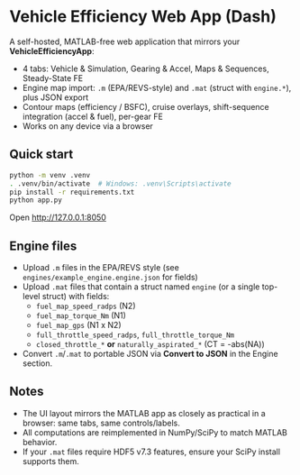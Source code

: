 # Vehicle Efficiency Web App (Dash)

A self-hosted, MATLAB-free web application that mirrors your **VehicleEfficiencyApp**:
- 4 tabs: Vehicle & Simulation, Gearing & Accel, Maps & Sequences, Steady-State FE
- Engine map import: `.m` (EPA/REVS-style) and `.mat` (struct with `engine.*`), plus JSON export
- Contour maps (efficiency / BSFC), cruise overlays, shift-sequence integration (accel & fuel), per-gear FE
- Works on any device via a browser

## Quick start

```bash
python -m venv .venv
. .venv/bin/activate  # Windows: .venv\Scripts\activate
pip install -r requirements.txt
python app.py
```

Open http://127.0.0.1:8050

## Engine files

- Upload `.m` files in the EPA/REVS style (see `engines/example_engine.engine.json` for fields)
- Upload `.mat` files that contain a struct named `engine` (or a single top-level struct) with fields:
  - `fuel_map_speed_radps` (N2)
  - `fuel_map_torque_Nm` (N1)
  - `fuel_map_gps` (N1 x N2)
  - `full_throttle_speed_radps`, `full_throttle_torque_Nm`
  - `closed_throttle_*` **or** `naturally_aspirated_*` (CT = -abs(NA))
- Convert `.m`/`.mat` to portable JSON via **Convert to JSON** in the Engine section.

## Notes

- The UI layout mirrors the MATLAB app as closely as practical in a browser: same tabs, same controls/labels.
- All computations are reimplemented in NumPy/SciPy to match MATLAB behavior.
- If your `.mat` files require HDF5 v7.3 features, ensure your SciPy install supports them.
